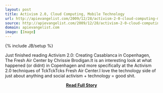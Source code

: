 ```yaml
---
layout: post
title: Activism 2.0, Cloud Computing, Mobile Technology
url: http://apievangelist.com/2009/12/28/activism-2-0-cloud-computing-mobile-technology/
source: http://apievangelist.com/2009/12/28/activism-2-0-cloud-computing-mobile-technology/
domain: apievangelist.com
image: [Image]
---
```

{% include JB/setup %}<p>Just finished reading Activism 2.0: Creating Casablanca in Copenhagen, The Fresh Air Center by Chrissie Brodigan.It is an interesting look at what happened (or didnt) in Copenhagen and more specifically at the Activism 2.0 techniques of TckTckTcks Fresh Air Center.I love the technology side of just about anything and social activism + technology = good shit.</p>
<center><p><a href="http://apievangelist.com/2009/12/28/activism-2-0-cloud-computing-mobile-technology/" style='padding:25px; font-sze:18px; font-weight: bold;'>Read Full Story</a></p></center>
